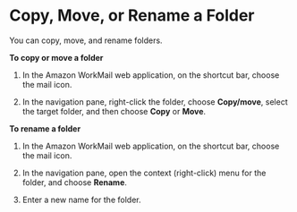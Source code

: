 # Copy, Move, or Rename a Folder<a name="copy_move_rename_folder"></a>

You can copy, move, and rename folders\.

**To copy or move a folder**

1. In the Amazon WorkMail web application, on the shortcut bar, choose the mail icon\.

1. In the navigation pane, right\-click the folder, choose **Copy/move**, select the target folder, and then choose **Copy** or **Move**\.

**To rename a folder**

1. In the Amazon WorkMail web application, on the shortcut bar, choose the mail icon\.

1. In the navigation pane, open the context \(right\-click\) menu for the folder, and choose **Rename**\.

1. Enter a new name for the folder\.